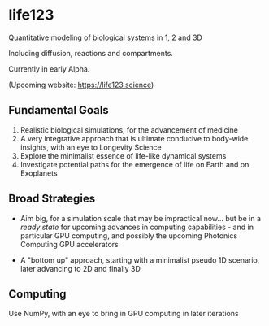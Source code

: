 # life123
Quantitative modeling of biological systems in 1, 2 and 3D

Including diffusion, reactions and compartments.

Currently in early Alpha.

(Upcoming website: https://life123.science)

## Fundamental Goals
1. Realistic biological simulations, for the advancement of medicine
2. A very integrative approach that is ultimate conducive to body-wide insights, 
   with an eye to Longevity Science
3. Explore the minimalist essence of life-like dynamical systems
4. Investigate potential paths for the emergence of life on Earth and on Exoplanets

## Broad Strategies
* Aim big, for a simulation scale that may be impractical now... but be in a *ready state*
for upcoming advances in computing capabilities - and in particular GPU computing, and possibly
  the upcoming Photonics Computing GPU accelerators

* A "bottom up" approach, starting with a minimalist pseudo 1D scenario, later advancing to 2D
and finally 3D

## Computing
Use NumPy, with an eye to bring in GPU computing in later iterations